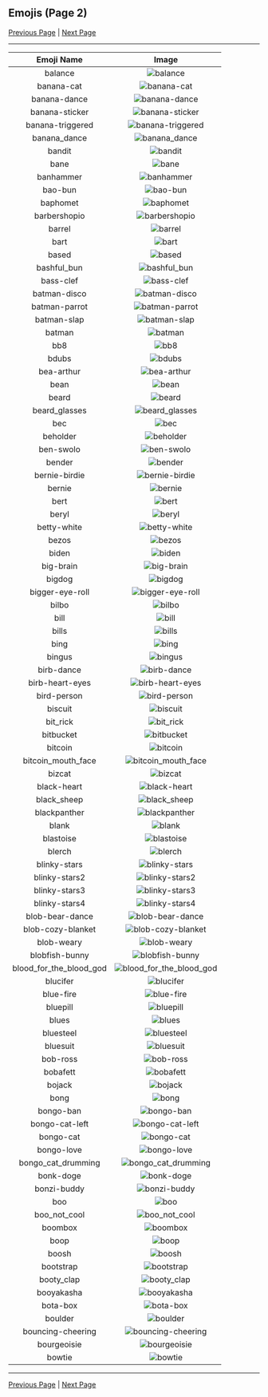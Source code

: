 
## Emojis (Page 2)

[Previous Page](/docs/denverdevs/page-a-0001.md)
  | [Next Page](/docs/denverdevs/page-b-0003.md)

<hr />

|Emoji Name|Image|
| :-: | :-: |
|balance| ![balance](/emojis/denverdevs/balance.png)|
|banana-cat| ![banana-cat](/emojis/denverdevs/banana-cat.png)|
|banana-dance| ![banana-dance](/emojis/denverdevs/banana-dance.gif)|
|banana-sticker| ![banana-sticker](/emojis/denverdevs/banana-sticker.png)|
|banana-triggered| ![banana-triggered](/emojis/denverdevs/banana-triggered.gif)|
|banana_dance| ![banana_dance](/emojis/denverdevs/banana_dance.gif)|
|bandit| ![bandit](/emojis/denverdevs/bandit.gif)|
|bane| ![bane](/emojis/denverdevs/bane.png)|
|banhammer| ![banhammer](/emojis/denverdevs/banhammer.png)|
|bao-bun| ![bao-bun](/emojis/denverdevs/bao-bun.png)|
|baphomet| ![baphomet](/emojis/denverdevs/baphomet.png)|
|barbershopio| ![barbershopio](/emojis/denverdevs/barbershopio.png)|
|barrel| ![barrel](/emojis/denverdevs/barrel.png)|
|bart| ![bart](/emojis/denverdevs/bart.png)|
|based| ![based](/emojis/denverdevs/based.png)|
|bashful_bun| ![bashful_bun](/emojis/denverdevs/bashful_bun.png)|
|bass-clef| ![bass-clef](/emojis/denverdevs/bass-clef.png)|
|batman-disco| ![batman-disco](/emojis/denverdevs/batman-disco.gif)|
|batman-parrot| ![batman-parrot](/emojis/denverdevs/batman-parrot.gif)|
|batman-slap| ![batman-slap](/emojis/denverdevs/batman-slap.gif)|
|batman| ![batman](/emojis/denverdevs/batman.gif)|
|bb8| ![bb8](/emojis/denverdevs/bb8.png)|
|bdubs| ![bdubs](/emojis/denverdevs/bdubs.jpg)|
|bea-arthur| ![bea-arthur](/emojis/denverdevs/bea-arthur.jpg)|
|bean| ![bean](/emojis/denverdevs/bean.jpg)|
|beard| ![beard](/emojis/denverdevs/beard.png)|
|beard_glasses| ![beard_glasses](/emojis/denverdevs/beard_glasses.jpg)|
|bec| ![bec](/emojis/denverdevs/bec.png)|
|beholder| ![beholder](/emojis/denverdevs/beholder.png)|
|ben-swolo| ![ben-swolo](/emojis/denverdevs/ben-swolo.png)|
|bender| ![bender](/emojis/denverdevs/bender.gif)|
|bernie-birdie| ![bernie-birdie](/emojis/denverdevs/bernie-birdie.jpg)|
|bernie| ![bernie](/emojis/denverdevs/bernie.jpg)|
|bert| ![bert](/emojis/denverdevs/bert.png)|
|beryl| ![beryl](/emojis/denverdevs/beryl.png)|
|betty-white| ![betty-white](/emojis/denverdevs/betty-white.png)|
|bezos| ![bezos](/emojis/denverdevs/bezos.png)|
|biden| ![biden](/emojis/denverdevs/biden.jpg)|
|big-brain| ![big-brain](/emojis/denverdevs/big-brain.png)|
|bigdog| ![bigdog](/emojis/denverdevs/bigdog.jpg)|
|bigger-eye-roll| ![bigger-eye-roll](/emojis/denverdevs/bigger-eye-roll.gif)|
|bilbo| ![bilbo](/emojis/denverdevs/bilbo.png)|
|bill| ![bill](/emojis/denverdevs/bill.png)|
|bills| ![bills](/emojis/denverdevs/bills.png)|
|bing| ![bing](/emojis/denverdevs/bing.png)|
|bingus| ![bingus](/emojis/denverdevs/bingus.png)|
|birb-dance| ![birb-dance](/emojis/denverdevs/birb-dance.gif)|
|birb-heart-eyes| ![birb-heart-eyes](/emojis/denverdevs/birb-heart-eyes.png)|
|bird-person| ![bird-person](/emojis/denverdevs/bird-person.jpg)|
|biscuit| ![biscuit](/emojis/denverdevs/biscuit.jpg)|
|bit_rick| ![bit_rick](/emojis/denverdevs/bit_rick.jpg)|
|bitbucket| ![bitbucket](/emojis/denverdevs/bitbucket.png)|
|bitcoin| ![bitcoin](/emojis/denverdevs/bitcoin.png)|
|bitcoin_mouth_face| ![bitcoin_mouth_face](/emojis/denverdevs/bitcoin_mouth_face.png)|
|bizcat| ![bizcat](/emojis/denverdevs/bizcat.jpg)|
|black-heart| ![black-heart](/emojis/denverdevs/black-heart.png)|
|black_sheep| ![black_sheep](/emojis/denverdevs/black_sheep.png)|
|blackpanther| ![blackpanther](/emojis/denverdevs/blackpanther.png)|
|blank| ![blank](/emojis/denverdevs/blank.jpg)|
|blastoise| ![blastoise](/emojis/denverdevs/blastoise.png)|
|blerch| ![blerch](/emojis/denverdevs/blerch.png)|
|blinky-stars| ![blinky-stars](/emojis/denverdevs/blinky-stars.gif)|
|blinky-stars2| ![blinky-stars2](/emojis/denverdevs/blinky-stars2.gif)|
|blinky-stars3| ![blinky-stars3](/emojis/denverdevs/blinky-stars3.gif)|
|blinky-stars4| ![blinky-stars4](/emojis/denverdevs/blinky-stars4.gif)|
|blob-bear-dance| ![blob-bear-dance](/emojis/denverdevs/blob-bear-dance.gif)|
|blob-cozy-blanket| ![blob-cozy-blanket](/emojis/denverdevs/blob-cozy-blanket.png)|
|blob-weary| ![blob-weary](/emojis/denverdevs/blob-weary.png)|
|blobfish-bunny| ![blobfish-bunny](/emojis/denverdevs/blobfish-bunny.png)|
|blood_for_the_blood_god| ![blood_for_the_blood_god](/emojis/denverdevs/blood_for_the_blood_god.png)|
|blucifer| ![blucifer](/emojis/denverdevs/blucifer.png)|
|blue-fire| ![blue-fire](/emojis/denverdevs/blue-fire.gif)|
|bluepill| ![bluepill](/emojis/denverdevs/bluepill.png)|
|blues| ![blues](/emojis/denverdevs/blues.png)|
|bluesteel| ![bluesteel](/emojis/denverdevs/bluesteel.gif)|
|bluesuit| ![bluesuit](/emojis/denverdevs/bluesuit.png)|
|bob-ross| ![bob-ross](/emojis/denverdevs/bob-ross.png)|
|bobafett| ![bobafett](/emojis/denverdevs/bobafett.gif)|
|bojack| ![bojack](/emojis/denverdevs/bojack.png)|
|bong| ![bong](/emojis/denverdevs/bong.png)|
|bongo-ban| ![bongo-ban](/emojis/denverdevs/bongo-ban.gif)|
|bongo-cat-left| ![bongo-cat-left](/emojis/denverdevs/bongo-cat-left.gif)|
|bongo-cat| ![bongo-cat](/emojis/denverdevs/bongo-cat.gif)|
|bongo-love| ![bongo-love](/emojis/denverdevs/bongo-love.gif)|
|bongo_cat_drumming| ![bongo_cat_drumming](/emojis/denverdevs/bongo_cat_drumming.gif)|
|bonk-doge| ![bonk-doge](/emojis/denverdevs/bonk-doge.gif)|
|bonzi-buddy| ![bonzi-buddy](/emojis/denverdevs/bonzi-buddy.png)|
|boo| ![boo](/emojis/denverdevs/boo.gif)|
|boo_not_cool| ![boo_not_cool](/emojis/denverdevs/boo_not_cool.gif)|
|boombox| ![boombox](/emojis/denverdevs/boombox.gif)|
|boop| ![boop](/emojis/denverdevs/boop.jpg)|
|boosh| ![boosh](/emojis/denverdevs/boosh.jpg)|
|bootstrap| ![bootstrap](/emojis/denverdevs/bootstrap.png)|
|booty_clap| ![booty_clap](/emojis/denverdevs/booty_clap.gif)|
|booyakasha| ![booyakasha](/emojis/denverdevs/booyakasha.gif)|
|bota-box| ![bota-box](/emojis/denverdevs/bota-box.png)|
|boulder| ![boulder](/emojis/denverdevs/boulder.png)|
|bouncing-cheering| ![bouncing-cheering](/emojis/denverdevs/bouncing-cheering.gif)|
|bourgeoisie| ![bourgeoisie](/emojis/denverdevs/bourgeoisie.png)|
|bowtie| ![bowtie](/emojis/denverdevs/bowtie.png)|

<hr/>

[Previous Page](/docs/denverdevs/page-a-0001.md)
  | [Next Page](/docs/denverdevs/page-b-0003.md)